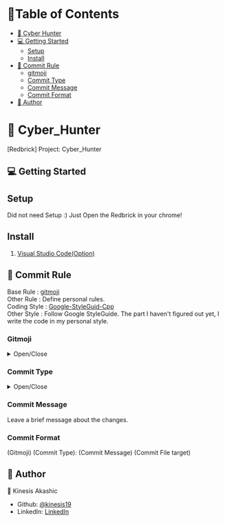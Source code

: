 # 📘Table of Contents
- [📖 Cyber Hunter](#-cyber_hunter)
- [💻 Getting Started](#-getting-started)
    - [Setup](#setup)
    - [Install](#install)
- [🌱 Commit Rule](#-commit-rule)
    - [gitmoji](#gitmoji)
    - [Commit Type](#commit-type)
    - [Commit Message](#commit-message)
    - [Commit Format](#commit-format)
- [💁 Author](#-author)


# **📖 Cyber_Hunter**
[Redbrick] Project: Cyber_Hunter


## **💻 Getting Started**

## Setup
Did not need Setup :)
Just Open the Redbrick in your chrome!

## Install
1. [Visual Studio Code(Option)](https://code.visualstudio.com/)


## **🌱 Commit Rule**
Base Rule : [gitmoji](https://gitmoji.dev/) <br>
Other Rule : Define personal rules.<br>
Coding Style : [Google-StyleGuid-Cpp](https://google.github.io/styleguide/cppguide.html)<br>
Other Style : Follow Google StyleGuide. The part I haven't figured out yet, I write the code in my personal style.<br>


### **Gitmoji**

<details>
<summary>Open/Close</summary>

<!-- summary You must leave a blank space on top -->
| Gitmoji | Description |
| :--- | :--- |
| 🎉(tada) | Begin a project |
| ✨(sparkles) | Introduce new features |
| ⚡(zap) | Improve performance |
| 🔧(wrench) | Add or update configuration files |
| 🔨(hammer) | Add or update development scripts |
| 🔥(fire) | Remove code or files |
| 💩(poop) | Write bad code that needs to be improved |
| 💡(bulb) | Add or update comments in source code |
| 🩹(adhesive_bandage) | Simple fix for a non-critical issue |
| 🚚(truck) | Move or rename resources (e.g.: files, paths, routes) |
| ⚰️(coffin) | Remove dead code |
| 🐛(bug) | Fix a bug |
| 🚧(construction) | Work in progress |
| ⚗️(alembic) | Perform experiments |
| ♻️(recycle) | Refactor code |
| 📝(memo) | Add or update documentation |
| ✏️(pencil2) | Fix typos |
| 🍱(bento) | Add or update assets |
| 💄(lipstick) | Add or update the UI and style files |
| 🙈(see_no_evil) | Add or update a .gitignore file |
| ⏪(rewind) | Revert changes |
| 📦(package) | Add or update compiled files or packages |
</details>


### **Commit Type**

<details>
<summary>Open/Close</summary>

<!-- summary You must leave a blank space on top -->
| Name | Description |
| :--- | :--- |
| Create | Create New file / Project|
| Add | Add New File |
| Feat | Create New Feature |
| Delete | Delete file / feature |
| Update | Improve feature / Make significant changes |
| Fix | Fix bug |
| Docs | Edit a document |
| Refactor |    Refactoryiing the code.
</details>


### **Commit Message**
Leave a brief message about the changes.<br>


### **Commit Format**

(Gitmoji) (Commit Type): (Commit Message) (Commit File target)


## 💁 Author
💁 Kinesis Akashic
- Github: [@kinesis19](https://github.com/kinesis19)
- LinkedIn: [LinkedIn](https://www.linkedin.com/in/kinesis19/)
